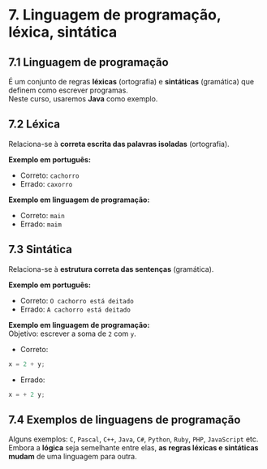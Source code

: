 # 7. Linguagem de programação, léxica, sintática

## 7.1 Linguagem de programação
É um conjunto de regras **léxicas** (ortografia) e **sintáticas** (gramática) que definem como escrever programas.  
Neste curso, usaremos **Java** como exemplo.

## 7.2 Léxica
Relaciona-se à **correta escrita das palavras isoladas** (ortografia).

**Exemplo em português:**  
- Correto: `cachorro`  
- Errado: `caxorro`  

**Exemplo em linguagem de programação:**  
- Correto: `main`  
- Errado: `maim`  

## 7.3 Sintática
Relaciona-se à **estrutura correta das sentenças** (gramática).

**Exemplo em português:**  
- Correto: `O cachorro está deitado`  
- Errado: `A cachorro está deitado`  

**Exemplo em linguagem de programação:**  
Objetivo: escrever a soma de `2` com `y`.  

- Correto:  
```java
x = 2 + y;
```  

- Errado:  
```java
x = + 2 y;
```  

## 7.4 Exemplos de linguagens de programação
Alguns exemplos: `C`, `Pascal`, `C++`, `Java`, `C#`, `Python`, `Ruby`, `PHP`, `JavaScript` etc.  
Embora a **lógica** seja semelhante entre elas, **as regras léxicas e sintáticas mudam** de uma linguagem para outra.
